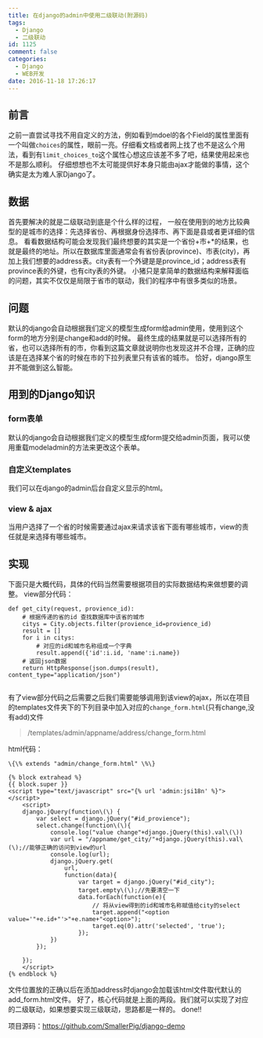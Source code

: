 ```yaml
---
title: 在django的admin中使用二级联动(附源码)
tags:
  - Django
  - 二级联动
id: 1125
comment: false
categories:
  - Django
  - WEB开发
date: 2016-11-18 17:26:17
---
```


## 前言

之前一直尝试寻找不用自定义的方法，例如看到mdoel的各个Field的属性里面有一个叫做`choices`的属性，眼前一亮。仔细看文档或者网上找了也不是这么个用法，看到有`limit_choices_to`这个属性心想这应该差不多了吧，结果使用起来也不是那么顺利。
仔细想想也不太可能提供好本身只能由ajax才能做的事情，这个确实是太为难人家Django了。

## 数据

首先要解决的就是二级联动到底是个什么样的过程，
一般在使用到的地方比较典型的是城市的选择：先选择省份、再根据身份选择市、再下面是县或者更详细的信息。
看看数据结构可能会发现我们最终想要的其实是一个省份+市+*的结果，也就是最终的地址。所以在数据库里面通常会有省份表(province)、市表(city)，再加上我们想要的address表。city表有一个外键是是province_id；address表有province表的外键，也有city表的外键。
小猪只是拿简单的数据结构来解释面临的问题，其实不仅仅是局限于省市的联动，我们的程序中有很多类似的场景。

## 问题

默认的django会自动根据我们定义的模型生成form给admin使用，使用到这个form的地方分别是change和add的时候。
最终生成的结果就是可以选择所有的省，也可以选择所有的市，你看到这篇文章就说明你也发现这并不合理，正确的应该是在选择某个省的时候在市的下拉列表里只有该省的城市。
恰好，django原生并不能做到这么智能。

## 用到的Django知识

### form表单

默认的django会自动根据我们定义的模型生成form提交给admin页面，我可以使用重载modeladmin的方法来更改这个表单。

### 自定义templates

我们可以在django的admin后台自定义显示的html。

### view &amp; ajax

当用户选择了一个省的时候需要通过ajax来请求该省下面有哪些城市，view的责任就是来选择有哪些城市。

## 实现

下面只是大概代码，具体的代码当然需要根据项目的实际数据结构来做想要的调整。
view部分代码：
```
def get_city(request, provience_id):
    # 根据传递的省的id 查找数据库中该省的城市
    citys = City.objects.filter(provience_id=provience_id)
    result = []
    for i in citys:
        # 对应的id和城市名称组成一个字典
        result.append({'id':i.id, 'name':i.name})
    # 返回json数据
    return HttpResponse(json.dumps(result), content_type="application/json")


```

有了view部分代码之后需要之后我们需要能够调用到该view的ajax，所以在项目的templates文件夹下的下列目录中加入对应的`change_form.html`(只有change,没有add)文件

> /templates/admin/appname/address/change_form.html

html代码：

```  
\{\% extends "admin/change_form.html" \%\}

{% block extrahead %}
{{ block.super }}
<script type="text/javascript" src="{% url 'admin:jsi18n' %}"></script>
    <script>
    django.jQuery(function\(\) {
        var select = django.jQuery("#id_provience");
        select.change(function\(\){
            console.log("value change"+django.jQuery(this).val\(\))
            var url = "/appname/get_city/"+django.jQuery(this).val\(\);//能够正确的访问到view的url
            console.log(url);
            django.jQuery.get(
                url,
                function(data){
                    var target = django.jQuery("#id_city");
                    target.empty\(\);//先要清空一下
                    data.forEach(function(e){
                        // 将从view得到的id和城市名称赋值给city的select
                        target.append("<option value='"+e.id+"'>"+e.name+"<option>");
                        target.eq(0).attr('selected', 'true');
                    });
            })
        });

    });
    </script>
{% endblock %}
```
文件位置放的正确以后在添加address时django会加载该html文件取代默认的add_form.html文件。
好了，核心代码就是上面的两段。我们就可以实现了对应的二级联动，如果想要实现三级联动，思路都是一样的。
done!!

项目源码：https://github.com/SmallerPig/django-demo